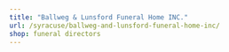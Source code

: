 ```yaml
---
title: "Ballweg & Lunsford Funeral Home INC."
url: /syracuse/ballweg-and-lunsford-funeral-home-inc/
shop: funeral directors
---
```

